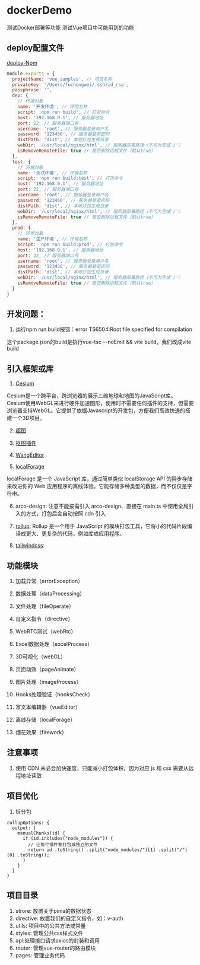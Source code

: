 <!--
 * @Description: 
 * @Author: Lizhiliang
 * @Date: 2023-04-13 15:42:08
 * @LastEditTime: 2024-01-10 09:53:17
 * @LastEditors: lizhiliang
 * @Usage: 
-->
# dockerDemo

测试Docker部署等功能
测试Vue项目中可能用到的功能

## deploy配置文件

[deploy-Npm](https://www.npmjs.com/package/deploy-cli-service?activeTab=readme)

```js
module.exports = {
  projectName: 'vue_samples', // 项目名称
  privateKey: '/Users/fuchengwei/.ssh/id_rsa',
  passphrase: '',
  dev: {
    // 环境对象
    name: '开发环境', // 环境名称
    script: 'npm run build', // 打包命令
    host: '192.168.0.1', // 服务器地址
    port: 22, // 服务器端口号
    username: 'root', // 服务器登录用户名
    password: '123456', // 服务器登录密码
    distPath: 'dist', // 本地打包生成目录
    webDir: '/usr/local/nginx/html', // 服务器部署路径（不可为空或'/'）
    isRemoveRemoteFile: true // 是否删除远程文件（默认true）
  },
  test: {
    // 环境对象
    name: '测试环境', // 环境名称
    script: 'npm run build:test', // 打包命令
    host: '192.168.0.1', // 服务器地址
    port: 22, // 服务器端口号
    username: 'root', // 服务器登录用户名
    password: '123456', // 服务器登录密码
    distPath: 'dist', // 本地打包生成目录
    webDir: '/usr/local/nginx/html', // 服务器部署路径（不可为空或'/'）
    isRemoveRemoteFile: true // 是否删除远程文件（默认true）
  },
  prod: {
    // 环境对象
    name: '生产环境', // 环境名称
    script: 'npm run build:prod', // 打包命令
    host: '192.168.0.1', // 服务器地址
    port: 22, // 服务器端口号
    username: 'root', // 服务器登录用户名
    password: '123456', // 服务器登录密码
    distPath: 'dist', // 本地打包生成目录
    webDir: '/usr/local/nginx/html', // 服务器部署路径（不可为空或'/'）
    isRemoveRemoteFile: true // 是否删除远程文件（默认true）
  }
}
```

## 开发问题：

1. 运行npm run build报错：error TS6504:Root file specified for compilation

这个package.json的build是执行vue-tsc --noEmit && vite build，我们改成vite build

## 引入框架或库

1. [Cesium](https://cesium.com/learn/cesiumjs-learn/cesiumjs-quickstart/)

Cesium是一个跨平台，跨浏览器的展示三维地球和地图的JavaScript库。Cesium使用WebGL来进行硬件加速图形，使用时不需要任何插件的支持，但需要浏览器支持WebGL。它提供了依据Javascript的开发包，方便我们高效快速的搭建一个3D项目。

2. [超图](http://support.supermap.com.cn/)

3. [抠图插件](imgly/background-removal)

4. [WangEditor](https://www.wangeditor.com/)

5. [localForage](https://localforage.docschina.org/)

localForage 是一个 JavaScript 库，通过简单类似 localStorage API 的异步存储来改进你的 Web 应用程序的离线体验。它能存储多种类型的数据，而不仅仅是字符串。

6. arco-design: 注意不能按需引入 arco-design、直接在 main.ts 中使用全局引入的方式，打包后会自动按照 cdn 引入

7. [rollup](https://www.rollupjs.com/): Rollup 是一个用于 JavaScript 的模块打包工具，它将小的代码片段编译成更大、更复杂的代码，例如库或应用程序。

8. [tailwindcss](https://tailwindcss.com/docs/configuration#content): 

## 功能模块

1. 加载异常（errorException）

2. 数据处理（dataProcessing）

3. 文件处理（fileOperate）

4. 自定义指令（directive）

5. WebRTC测试（webRtc）

6. Excel数据处理（excelProcess）

7. 3D可视化（webGL）

8. 页面动效（pageAnimate）

9. 图片处理（imageProcess）

10. Hooks处理验证（hooksCheck）

11. 富文本编辑器（vueEditor）

12. 离线存储（localForage）

13. 烟花效果（firework）

## 注意事项

1. 使用 CDN 未必会加快速度，只能减小打包体积，因为对应 js 和 css 需要从远程地址读取

## 项目优化

1. 拆分包
```
rollupOptions: {
  output: {
    manualChunks(id) {
      if (id.includes("node_modules")) {
        // 让每个插件都打包成独立的文件
        return id .toString() .split("node_modules/")[1] .split("/")[0] .toString(); 
      }
    }
  }
}
```

## 项目目录

1. strore: 放置关于pinia的数据状态
2. directive: 放置我们的自定义指令，如：v-auth
3. utils: 项目中的公共方法或常量
4. styles: 管理公共css样式文件
5. api:处理接口请求axios的封装和调用
6. router: 管理vue-router的路由模块
7. pages: 管理业务代码




